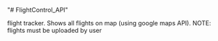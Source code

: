 "# FlightControl_API" 

flight tracker. Shows all flights on map (using google maps API).
NOTE: flights must be uploaded by user
